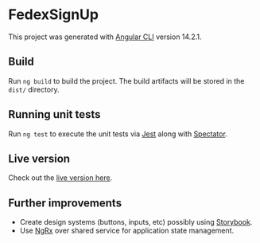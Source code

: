 # FedexSignUp

This project was generated with [Angular CLI](https://github.com/angular/angular-cli) version 14.2.1.

## Build

Run `ng build` to build the project. The build artifacts will be stored in the `dist/` directory.

## Running unit tests

Run `ng test` to execute the unit tests via [Jest](https://jestjs.io/) along with [Spectator](https://ngneat.github.io/spectator/).

## Live version

Check out the [live version here](https://fedex-app.netlify.app/).

## Further improvements

- Create design systems (buttons, inputs, etc) possibly using [Storybook](https://storybook.js.org/).
- Use [NgRx](https://ngrx.io/) over shared service for application state management.
